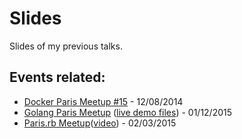 # Slides
Slides of my previous talks.

## Events related:
* [Docker Paris Meetup #15](http://www.meetup.com/Docker-Paris/events/218574773/) - 12/08/2014
* [Golang Paris Meetup](http://www.meetup.com/Golang-Paris/events/219534237/) ([live demo files](https://github.com/foliea/docker-example)) - 01/12/2015
* [Paris.rb Meetup](https://www.rubyparis.org/)([video](https://www.youtube.com/watch?v=O170SC0j1aA)) - 02/03/2015
